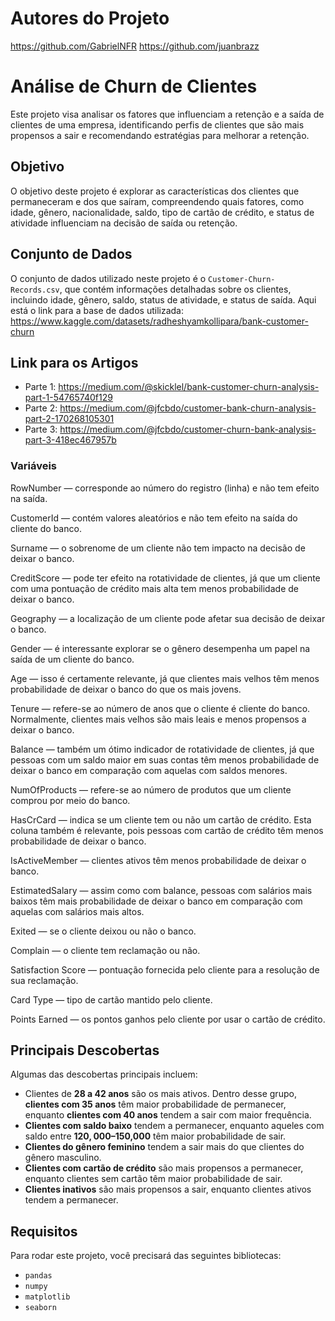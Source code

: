 # Autores do Projeto

https://github.com/GabrielNFR
https://github.com/juanbrazz

# Análise de Churn de Clientes

Este projeto visa analisar os fatores que influenciam a retenção e a saída de clientes de uma empresa, identificando perfis de clientes que são mais propensos a sair e recomendando estratégias para melhorar a retenção.

## Objetivo

O objetivo deste projeto é explorar as características dos clientes que permaneceram e dos que saíram, compreendendo quais fatores, como idade, gênero, nacionalidade, saldo, tipo de cartão de crédito, e status de atividade influenciam na decisão de saída ou retenção.

## Conjunto de Dados

O conjunto de dados utilizado neste projeto é o `Customer-Churn-Records.csv`, que contém informações detalhadas sobre os clientes, incluindo idade, gênero, saldo, status de atividade, e status de saída.
Aqui está o link para a base de dados utilizada: https://www.kaggle.com/datasets/radheshyamkollipara/bank-customer-churn

## Link para os Artigos

- Parte 1: https://medium.com/@skicklel/bank-customer-churn-analysis-part-1-54765740f129
- Parte 2: https://medium.com/@jfcbdo/customer-bank-churn-analysis-part-2-170268105301
- Parte 3: https://medium.com/@jfcbdo/customer-churn-bank-analysis-part-3-418ec467957b

### Variáveis

RowNumber — corresponde ao número do registro (linha) e não tem efeito na saída.

CustomerId — contém valores aleatórios e não tem efeito na saída do cliente do banco.

Surname — o sobrenome de um cliente não tem impacto na decisão de deixar o banco.

CreditScore — pode ter efeito na rotatividade de clientes, já que um cliente com uma pontuação de crédito mais alta tem menos probabilidade de deixar o banco.

Geography — a localização de um cliente pode afetar sua decisão de deixar o banco.

Gender — é interessante explorar se o gênero desempenha um papel na saída de um cliente do banco.

Age — isso é certamente relevante, já que clientes mais velhos têm menos probabilidade de deixar o banco do que os mais jovens.

Tenure — refere-se ao número de anos que o cliente é cliente do banco. Normalmente, clientes mais velhos são mais leais e menos propensos a deixar o banco.

Balance — também um ótimo indicador de rotatividade de clientes, já que pessoas com um saldo maior em suas contas têm menos probabilidade de deixar o banco em comparação com aquelas com saldos menores.

NumOfProducts — refere-se ao número de produtos que um cliente comprou por meio do banco.

HasCrCard — indica se um cliente tem ou não um cartão de crédito. Esta coluna também é relevante, pois pessoas com cartão de crédito têm menos probabilidade de deixar o banco.

IsActiveMember — clientes ativos têm menos probabilidade de deixar o banco.

EstimatedSalary — assim como com balance, pessoas com salários mais baixos têm mais probabilidade de deixar o banco em comparação com aquelas com salários mais altos.

Exited — se o cliente deixou ou não o banco.

Complain — o cliente tem reclamação ou não.

Satisfaction Score — pontuação fornecida pelo cliente para a resolução de sua reclamação.

Card Type — tipo de cartão mantido pelo cliente.

Points Earned — os pontos ganhos pelo cliente por usar o cartão de crédito.

## Principais Descobertas

Algumas das descobertas principais incluem:

- Clientes de **28 a 42 anos** são os mais ativos. Dentro desse grupo, **clientes com 35 anos** têm maior probabilidade de permanecer, enquanto **clientes com 40 anos** tendem a sair com maior frequência.
- **Clientes com saldo baixo** tendem a permanecer, enquanto aqueles com saldo entre **$120,000–$150,000** têm maior probabilidade de sair.
- **Clientes do gênero feminino** tendem a sair mais do que clientes do gênero masculino.
- **Clientes com cartão de crédito** são mais propensos a permanecer, enquanto clientes sem cartão têm maior probabilidade de sair.
- **Clientes inativos** são mais propensos a sair, enquanto clientes ativos tendem a permanecer.

## Requisitos

Para rodar este projeto, você precisará das seguintes bibliotecas:

- `pandas`
- `numpy`
- `matplotlib`
- `seaborn`
